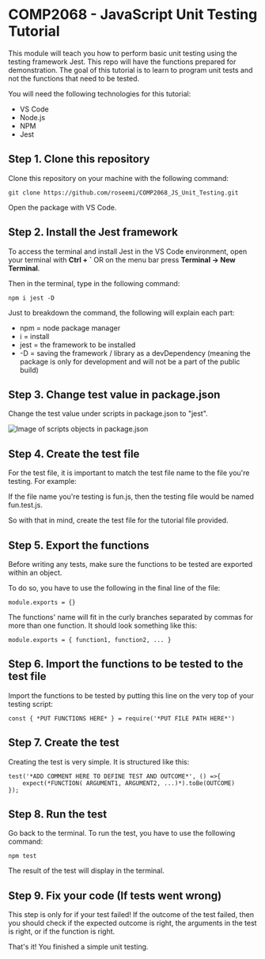 # COMP2068 - JavaScript Unit Testing Tutorial

This module will teach you how to perform basic unit testing using the testing framework Jest. This repo will have the functions prepared for demonstration. The goal of this tutorial is to learn to program unit tests and not the functions that need to be tested.

You will need the following technologies for this tutorial:
- VS Code
- Node.js
- NPM
- Jest

## Step 1. Clone this repository

Clone this repository on your machine with the following command:

```git clone https://github.com/roseemi/COMP2068_JS_Unit_Testing.git```

Open the package with VS Code. 

## Step 2. Install the Jest framework

To access the terminal and install Jest in the VS Code environment, open your terminal with **Ctrl + `** OR on the menu bar press **Terminal -> New Terminal**.

Then in the terminal, type in the following command:

```npm i jest -D```

Just to breakdown the command, the following will explain each part:
- npm = node package manager
- i = install
- jest = the framework to be installed
- -D = saving the framework / library as a devDependency (meaning the package is only for development and will not be a part of the public build)

## Step 3. Change test value in package.json

Change the test value under scripts in package.json to "jest".

![Image of scripts objects in package.json](image.png)

## Step 4. Create the test file

For the test file, it is important to match the test file name to the file you're testing. For example:

If the file name you're testing is fun.js, then the testing file would be named fun.test.js.

So with that in mind, create the test file for the tutorial file provided.

## Step 5. Export the functions

Before writing any tests, make sure the functions to be tested are exported within an object. 

To do so, you have to use the following in the final line of the file:

```module.exports = {}```

The functions' name will fit in the curly branches separated by commas for more than one function. It should look something like this:

```module.exports = { function1, function2, ... }```

## Step 6. Import the functions to be tested to the test file

Import the functions to be tested by putting this line on the very top of your testing script:

```const { *PUT FUNCTIONS HERE* } = require('*PUT FILE PATH HERE*')```

## Step 7. Create the test

Creating the test is very simple. It is structured like this:

```
test('*ADD COMMENT HERE TO DEFINE TEST AND OUTCOME*', () =>{
    expect(*FUNCTION( ARGUMENT1, ARGUMENT2, ...)*).toBe(OUTCOME)
});
```

## Step 8. Run the test

Go back to the terminal. To run the test, you have to use the following command:

```npm test```

The result of the test will display in the terminal.

## Step 9. Fix your code (If tests went wrong)

This step is only for if your test failed! If the outcome of the test failed, then you should check if the expected outcome is right, the arguments in the test is right, or if the function is right.

That's it! You finished a simple unit testing.